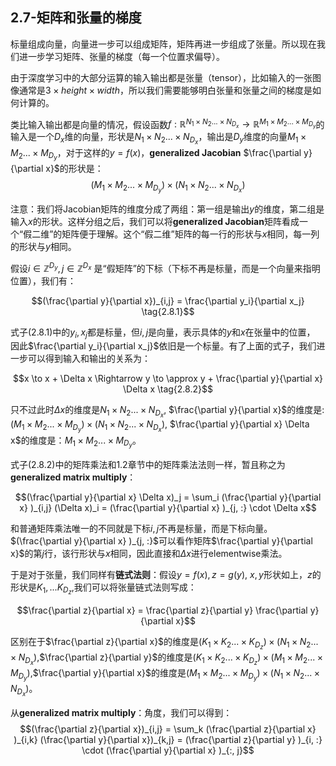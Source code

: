 

## 2.7-矩阵和张量的梯度

标量组成向量，向量进一步可以组成矩阵，矩阵再进一步组成了张量。所以现在我们进一步学习矩阵、张量的梯度（每一个位置求偏导）。

由于深度学习中的大部分运算的输入输出都是张量（tensor），比如输入的一张图像通常是$3 \times height \times width$，所以我们需要能够明白张量和张量之间的梯度是如何计算的。

类比输入输出都是向量的情况，假设函数$f: \mathbb R^{N_1 \times N_2 ... \times N_{D_x}} \to \mathbb R^{M_1 \times M_2 ... \times M_{D_y}}$的输入是一个$D_x$维的向量，形状是$N_1 \times N_2 ... \times N_{D_x}$，输出是$D_y$维度的向量$M_1 \times M_2 ... \times M_{D_y}$，对于这样的$y=f(x)$，**generalized Jacobian** $\frac{\partial y}{\partial x}$的形状是：
$$(M_1 \times M_2 ... \times M_{D_y}) \times (N_1 \times N_2 ... \times N_{D_x})$$

注意：我们将Jacobian矩阵的维度分成了两组：第一组是输出$y$的维度，第二组是输入$x$的形状。这样分组之后，我们可以将**generalized Jacobian**矩阵看成一个“假二维”的矩阵便于理解。这个“假二维”矩阵的每一行的形状与$x$相同，每一列的形状与$y$相同。

假设$i \in \mathbb Z ^{D_y}, j \in \mathbb Z ^{D_x}$ 是“假矩阵”的下标（下标不再是标量，而是一个向量来指明位置），我们有：

$$(\frac{\partial y}{\partial x})_{i,j} = \frac{\partial y_i}{\partial x_j} \tag{2.8.1}$$

式子(2.8.1)中的$y_i, x_j$都是标量，但$i,j$是向量，表示具体的$y$和$x$在张量中的位置， 因此$\frac{\partial y_i}{\partial x_j}$依旧是一个标量。有了上面的式子，我们进一步可以得到输入和输出的关系为：

$$x \to x + \Delta x \Rightarrow y \to \approx y + \frac{\partial y}{\partial x}  \Delta x \tag{2.8.2}$$

只不过此时$\Delta x$的维度是$N_1 \times N_2 ... \times N_{D_x}$, $\frac{\partial y}{\partial x}$的维度是: $(M_1 \times M_2 ... \times M_{D_y}) \times (N_1 \times N_2 ... \times N_{D_x})$, $\frac{\partial y}{\partial x}  \Delta x$的维度是：$M_1 \times M_2 ... \times M_{D_y}$。

式子(2.8.2)中的矩阵乘法和1.2章节中的矩阵乘法法则一样，暂且称之为**generalized matrix multiply**：

$$(\frac{\partial y}{\partial x}  \Delta x)_j = \sum_i (\frac{\partial y}{\partial x} )_{i,j} (\Delta x)_i = (\frac{\partial y}{\partial x} )_{j, :} \cdot \Delta x$$

和普通矩阵乘法唯一的不同就是下标$i,j$不再是标量，而是下标向量。$(\frac{\partial y}{\partial x} )_{j, :}$可以看作矩阵$\frac{\partial y}{\partial x}$的第$j$行，该行形状与$x$相同，因此直接和$\Delta x$进行elementwise乘法。

于是对于张量，我们同样有**链式法则**：假设$y=f(x), z=g(y)$, $x,y$形状如上，$z$的形状是$K_1,...K_{D_z}$,我们可以将张量链式法则写成：

$$\frac{\partial z}{\partial x} = \frac{\partial z}{\partial y} \frac{\partial y}{\partial x}$$

区别在于$\frac{\partial z}{\partial x}$的维度是$(K_1 \times K_2 ... \times K_{D_z}) \times (N_1 \times N_2 ... \times N_{D_x})$,$\frac{\partial z}{\partial y}$的维度是$(K_1 \times K_2 ... \times K_{D_z}) \times (M_1 \times M_2 ... \times M_{D_y})$,$\frac{\partial y}{\partial x}$的维度是$(M_1 \times M_2 ... \times M_{D_y}) \times (N_1 \times N_2 ... \times N_{D_x})$。


从**generalized matrix multiply**：角度，我们可以得到：
$$(\frac{\partial z}{\partial x})_{i,j} = \sum_k (\frac{\partial z}{\partial x} )_{i,k} (\frac{\partial y}{\partial x})_{k,j} = (\frac{\partial z}{\partial y} )_{i, :} \cdot (\frac{\partial y}{\partial x} )_{:, j}$$